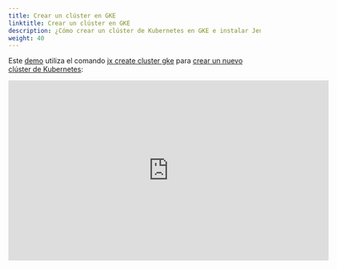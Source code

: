 ```yaml
---
title: Crear un clúster en GKE
linktitle: Crear un clúster en GKE
description: ¿Cómo crear un clúster de Kubernetes en GKE e instalar Jenkins X?
weight: 40
---
```


Este [demo](https://www.youtube.com/watch?v=r8-J9Qg-p9U) utiliza el comando [jx create cluster gke](/commands/jx_create_cluster_gke/) para [crear un nuevo clúster de Kubernetes](/docs/getting-started/setup/create-cluster/):

<iframe width="640" height="360" src="https://www.youtube.com/embed/r8-J9Qg-p9U" frameborder="0" allow="autoplay; encrypted-media" allowfullscreen></iframe>

